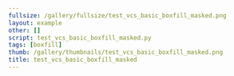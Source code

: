 ```yaml
---
fullsize: /gallery/fullsize/test_vcs_basic_boxfill_masked.png
layout: example
other: []
script: test_vcs_basic_boxfill_masked.py
tags: [boxfill]
thumb: /gallery/thumbnails/test_vcs_basic_boxfill_masked.png
title: test_vcs_basic_boxfill_masked
---
```

